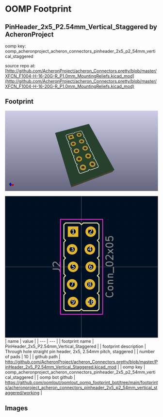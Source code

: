 # OOMP Footprint  
## PinHeader_2x5_P2.54mm_Vertical_Staggered  by AcheronProject  
  
oomp key: oomp_acheronproject_acheron_connectors_pinheader_2x5_p2_54mm_vertical_staggered  
  
source repo at: [http://github.com/AcheronProject/acheron_Connectors.pretty/blob/master/XFCN_F1004-H-16-20G-R_P1.0mm_MountingReliefs.kicad_mod](http://github.com/AcheronProject/acheron_Connectors.pretty/blob/master/XFCN_F1004-H-16-20G-R_P1.0mm_MountingReliefs.kicad_mod)  
## Footprint  
  
[![working_kicad_pcb_3d.png](working_kicad_pcb_3d_600.png)](working_kicad_pcb_3d.png)  
  
[![working.png](working_600.png)](working.png)  
| name | value | 
| --- | --- | 
| footprint name | PinHeader_2x5_P2.54mm_Vertical_Staggered | 
| footprint description | Through hole straight pin header, 2x5, 2.54mm pitch, staggered | 
| number of pads | 10 | 
| github path | http://github.com/AcheronProject/acheron_Connectors.pretty/blob/master/PinHeader_2x5_P2.54mm_Vertical_Staggered.kicad_mod | 
| oomp key | oomp_acheronproject_acheron_connectors_pinheader_2x5_p2_54mm_vertical_staggered | 
| oomp bot github | https://github.com/oomlout/oomlout_oomp_footprint_bot/tree/main/footprints/acheronproject_acheron_connectors_pinheader_2x5_p2_54mm_vertical_staggered/working | 
## Images  
